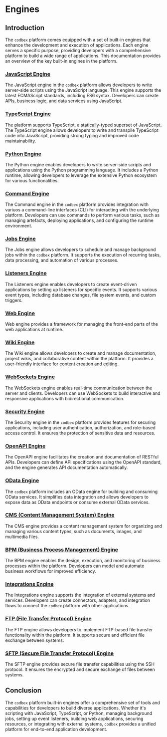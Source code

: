 # Engines

## Introduction

The `codbex` platform comes equipped with a set of built-in engines that enhance the development and execution of applications. Each engine serves a specific purpose, providing developers with a comprehensive platform to build a wide range of applications. This documentation provides an overview of the key built-in engines in the platform.

### [JavaScript Engine](./javascript.md)

The JavaScript engine in the `codbex` platform allows developers to write server-side scripts using the JavaScript language. This engine supports the latest ECMAScript standards, including ES6 syntax. Developers can create APIs, business logic, and data services using JavaScript.

### [TypeScript Engine](./typescript.md)

The platform supports TypeScript, a statically-typed superset of JavaScript. The TypeScript engine allows developers to write and transpile TypeScript code into JavaScript, providing strong typing and improved code maintainability.

### [Python Engine](./python.md)

The Python engine enables developers to write server-side scripts and applications using the Python programming language. It includes a Python runtime, allowing developers to leverage the extensive Python ecosystem for various functionalities.

### [Command Engine](./command.md)

The Command engine in the `codbex` platform provides integration with variuos a command-line interfaces (CLI) for interacting with the underlying platform. Developers can use commands to perform various tasks, such as managing artefacts, deploying applications, and configuring the runtime environment.

### [Jobs Engine](./jobs.md)

The Jobs engine allows developers to schedule and manage background jobs within the `codbex` platform. It supports the execution of recurring tasks, data processing, and automation of various processes.

### [Listeners Engine](./listeners.md)

The Listeners engine enables developers to create event-driven applications by setting up listeners for specific events. It supports various event types, including database changes, file system events, and custom triggers.

### [Web Engine](./web.md)

Web engine provides a framework for managing the front-end parts of the web applications at runtime.

### [Wiki Engine](./wiki.md)

The Wiki engine allows developers to create and manage documentation, project wikis, and collaborative content within the platform. It provides a user-friendly interface for content creation and editing.

### [WebSockets Engine](./websockets.md)

The WebSockets engine enables real-time communication between the server and clients. Developers can use WebSockets to build interactive and responsive applications with bidirectional communication.

### [Security Engine](./security.md)

The Security engine in the `codbex` platform provides features for securing applications, including user authentication, authorization, and role-based access control. It ensures the protection of sensitive data and resources.

### [OpenAPI Engine](./openapi.md)

The OpenAPI engine facilitates the creation and documentation of RESTful APIs. Developers can define API specifications using the OpenAPI standard, and the engine generates API documentation automatically.

### [OData Engine](./odata.md)

The `codbex` platform includes an OData engine for building and consuming OData services. It simplifies data integration and allows developers to expose data as OData endpoints or consume external OData services.

### [CMS (Content Management System) Engine](./cms.md)

The CMS engine provides a content management system for organizing and managing various content types, such as documents, images, and multimedia files.

### [BPM (Business Process Management) Engine](./bpm.md)

The BPM engine enables the design, execution, and monitoring of business processes within the platform. Developers can model and automate business workflows for improved efficiency.

### [Integrations Engine](./integrations.md)

The Integrations engine supports the integration of external systems and services. Developers can create connectors, adapters, and integration flows to connect the `codbex` platform with other applications.

### [FTP (File Transfer Protocol) Engine](./ftp.md)

The FTP engine allows developers to implement FTP-based file transfer functionality within the platform. It supports secure and efficient file exchange between systems.

### [SFTP (Secure File Transfer Protocol) Engine](./sftp.md)

The SFTP engine provides secure file transfer capabilities using the SSH protocol. It ensures the encrypted and secure exchange of files between systems.

## Conclusion

The `codbex` platform built-in engines offer a comprehensive set of tools and capabilities for developers to build diverse applications. Whether it's scripting with JavaScript, TypeScript, or Python, managing background jobs, setting up event listeners, building web applications, securing resources, or integrating with external systems, `codbex` provides a unified platform for end-to-end application development.
